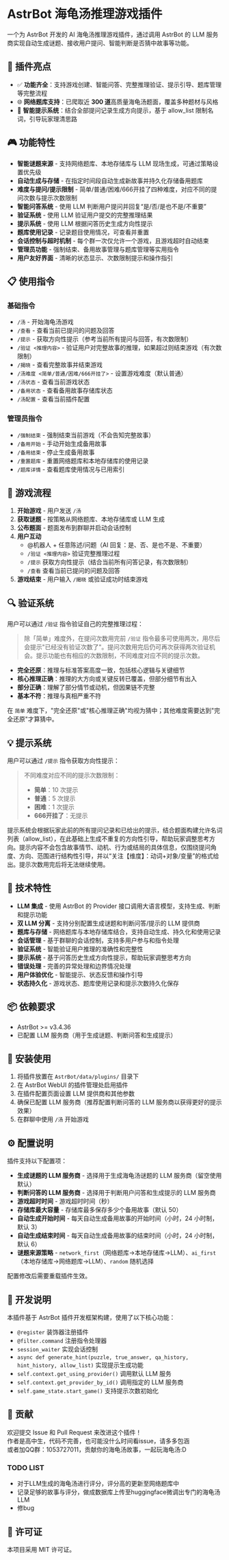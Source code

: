 # AstrBot 海龟汤推理游戏插件

一个为 AstrBot 开发的 AI 海龟汤推理游戏插件，通过调用 AstrBot 的 LLM 服务商实现自动生成谜题、接收用户提问、智能判断是否猜中故事等功能。

## 🌟 插件亮点

- ✅ **功能齐全**：支持游戏创建、智能问答、完整推理验证、提示引导、题库管理等完整流程
- 🌐 **网络题库支持**：已爬取近 **300 道**高质量海龟汤题面，覆盖多种题材与风格
- 🧠 **智能提示系统**：结合全部提问记录生成方向提示，基于 allow_list 限制名词，引导玩家理清思路


## 🎮 功能特性

- **智能谜题来源** - 支持网络题库、本地存储库与 LLM 现场生成，可通过策略设置优先级
- **自动生成与存储** - 在指定时间段自动生成新故事并持久化存储备用题库
- **难度与提问/提示限制** - 简单/普通/困难/666开挂了四种难度，对应不同的提问次数与提示次数限制
- **智能问答系统** - 使用 LLM 判断用户提问并回复“是/否/是也不是/不重要”
- **验证系统** - 使用 LLM 验证用户提交的完整推理结果
- **提示系统** - 使用 LLM 根据问答历史生成方向性提示
- **题库使用记录** - 记录题目使用情况，可查看并重置
- **会话控制与超时机制** - 每个群一次仅允许一个游戏，且游戏超时自动结束
- **管理员功能** - 强制结束、备用故事管理与题库管理等实用指令
- **用户友好界面** - 清晰的状态显示、次数限制提示和操作指引

## 📋 使用指令

### 基础指令

- `/汤` - 开始海龟汤游戏
- `/查看` - 查看当前已提问的问题及回答
- `/提示` - 获取方向性提示（参考当前所有提问与回答，有次数限制）
- `/验证 <推理内容>` - 验证用户对完整故事的推理，如果超过则结束游戏（有次数限制）
- `/揭晓` - 查看完整故事并结束游戏
- `/汤难度 <简单/普通/困难/666开挂了>` - 设置游戏难度（默认普通）
- `/汤状态` - 查看当前游戏状态
- `/备用状态` - 查看备用故事存储库状态
- `/汤配置` - 查看当前插件配置

### 管理员指令

- `/强制结束` - 强制结束当前游戏（不会告知完整故事）
- `/备用开始` - 手动开始生成备用故事
- `/备用结束` - 停止生成备用故事
- `/重置题库` - 重置网络题库和本地存储库的使用记录
- `/题库详情` - 查看题库使用情况与已用索引

## 🎯 游戏流程

1. **开始游戏** - 用户发送 `/汤`
2. **获取谜题** - 按策略从网络题库、本地存储库或 LLM 生成
3. **公布题面** - 题面发布到群聊并启动会话控制
4. **用户互动**
   - @机器人 + 任意陈述/问题（AI 回复：是、否、是也不是、不重要）
   - `/验证 <推理内容>` 验证完整推理过程
   - `/提示` 获取方向性提示（结合当前所有问答记录，有次数限制）
   - `/查看` 查看当前已提问的问题及回答
5. **游戏结束** - 用户输入 `/揭晓` 或验证成功时结束游戏

## 🔍 验证系统

用户可以通过 `/验证` 指令验证自己的完整推理过程：

> 除「简单」难度外，在提问次数用完前 `/验证` 指令最多可使用两次，用尽后会提示"已经没有验证次数了"。提问次数用完后仍可再次获得两次验证机会。提示功能也有相应的次数限制，不同难度对应不同的提示次数。

- **完全还原**：推理与标准答案高度一致，包括核心逻辑与关键细节
- **核心推理正确**：推理的大方向或关键反转已覆盖，但部分细节有出入
- **部分正确**：理解了部分情节或动机，但因果链不完整
- **基本不符**：推理与真相严重不符

在 `简单` 难度下，"完全还原"或"核心推理正确"均视为猜中；其他难度需要达到"完全还原"才算猜中。

## 💡 提示系统

用户可以通过 `/提示` 指令获取方向性提示：

> 不同难度对应不同的提示次数限制：
> - **简单**：10 次提示
> - **普通**：5 次提示  
> - **困难**：1 次提示
> - **666开挂了**：无提示

提示系统会根据玩家此前的所有提问记录和已给出的提示，结合题面构建允许名词列表（allow_list），在此基础上生成不重复的方向性引导，帮助玩家调整思考方向。提示内容不会包含故事情节、动机、行为或结局的具体信息，仅围绕提问角度、方向、范围进行结构性引导，并以“关注【维度】：动词+对象/变量”的格式给出。提示次数用完后将无法继续使用。

## 🔧 技术特性

- **LLM 集成** - 使用 AstrBot 的 Provider 接口调用大语言模型，支持生成、判断和提示功能
- **双 LLM 分离** - 支持分别配置生成谜题和判断问答/提示的 LLM 提供商
- **题库与存储** - 网络题库与本地存储库结合，支持自动生成、持久化和使用记录
- **会话管理** - 基于群聊的会话控制，支持多用户参与和指令处理
- **验证系统** - 智能验证用户推理的准确性和完整性
- **提示系统** - 基于问答历史生成方向性提示，帮助玩家调整思考方向
- **错误处理** - 完善的异常处理和边界情况处理
- **用户体验优化** - 智能提示、状态反馈和操作引导
- **状态持久化** - 游戏状态、题库使用记录和提示次数持久化保存

## 📦 依赖要求

- AstrBot >= v3.4.36
- 已配置 LLM 服务商（用于生成谜题、判断问答和生成提示）

## 🚀 安装使用

1. 将插件放置在 `AstrBot/data/plugins/` 目录下
2. 在 AstrBot WebUI 的插件管理处启用插件
3. 在插件配置页面设置 LLM 提供商和其他参数
4. 确保已配置 LLM 服务商（推荐配置判断问答的 LLM 服务商以获得更好的提示效果）
5. 在群聊中使用 `/汤` 开始游戏

## ⚙️ 配置说明

插件支持以下配置项：

- **生成谜题的 LLM 服务商** - 选择用于生成海龟汤谜题的 LLM 服务商（留空使用默认）
- **判断问答的 LLM 服务商** - 选择用于判断用户问答和生成提示的 LLM 服务商
- **游戏超时时间** - 游戏超时时间（秒）
- **存储库最大容量** - 存储库最多保存多少个备用故事（默认 50）
- **自动生成开始时间** - 每天自动生成备用故事的开始时间（小时，24 小时制，默认 3）
- **自动生成结束时间** - 每天自动生成备用故事的结束时间（小时，24 小时制，默认 6）
- **谜题来源策略** - `network_first`（网络题库→本地存储库→LLM）、`ai_first`（本地存储库→网络题库→LLM）、`random` 随机选择

配置修改后需要重载插件生效。

## 📝 开发说明

本插件基于 AstrBot 插件开发框架构建，使用了以下核心功能：

- `@register` 装饰器注册插件
- `@filter.command` 注册指令处理器
- `session_waiter` 实现会话控制
- `async def generate_hint(puzzle, true_answer, qa_history, hint_history, allow_list)` 实现提示生成功能
- `self.context.get_using_provider()` 调用默认 LLM 服务
- `self.context.get_provider_by_id()` 调用指定的 LLM 服务商
- `self.game_state.start_game()` 支持提示次数初始化

## 🤝 贡献

欢迎提交 Issue 和 Pull Request 来改进这个插件！  
作者是高中生，代码不完善，也可能没什么时间看issue，请多多包涵  
或者加QQ群：1053727011，贡献你的海龟汤故事，一起玩海龟汤:D


### TODO LIST

- 对于LLM生成的海龟汤进行评分，评分高的更新至网络题库中
- 记录足够的故事与评分，做成数据库上传至huggingface微调出专门的海龟汤LLM
- 修bug

## 📄 许可证

本项目采用 MIT 许可证。

